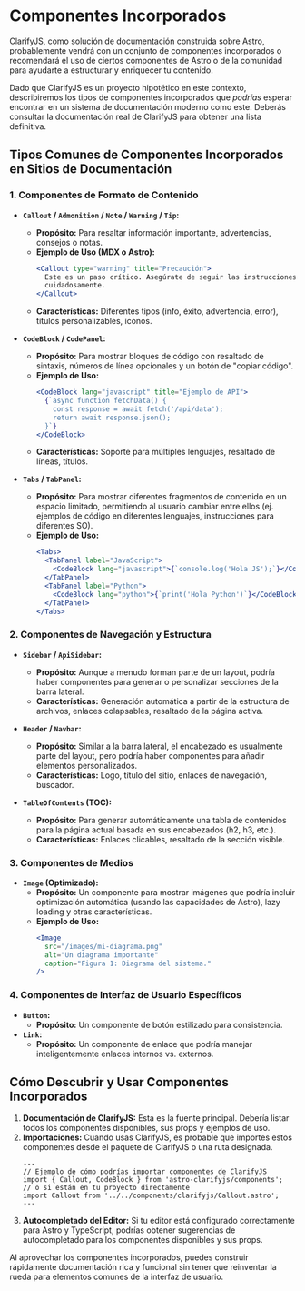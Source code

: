 # Componentes Incorporados

ClarifyJS, como solución de documentación construida sobre Astro, probablemente vendrá con un conjunto de componentes incorporados o recomendará el uso de ciertos componentes de Astro o de la comunidad para ayudarte a estructurar y enriquecer tu contenido.

Dado que ClarifyJS es un proyecto hipotético en este contexto, describiremos los tipos de componentes incorporados que _podrías_ esperar encontrar en un sistema de documentación moderno como este. Deberás consultar la documentación real de ClarifyJS para obtener una lista definitiva.

## Tipos Comunes de Componentes Incorporados en Sitios de Documentación

### 1. Componentes de Formato de Contenido

- **`Callout` / `Admonition` / `Note` / `Warning` / `Tip`:**

  - **Propósito:** Para resaltar información importante, advertencias, consejos o notas.
  - **Ejemplo de Uso (MDX o Astro):**
    ```jsx
    <Callout type="warning" title="Precaución">
      Este es un paso crítico. Asegúrate de seguir las instrucciones
      cuidadosamente.
    </Callout>
    ```
  - **Características:** Diferentes tipos (info, éxito, advertencia, error), títulos personalizables, iconos.

- **`CodeBlock` / `CodePanel`:**

  - **Propósito:** Para mostrar bloques de código con resaltado de sintaxis, números de línea opcionales y un botón de "copiar código".
  - **Ejemplo de Uso:**
    ```jsx
    <CodeBlock lang="javascript" title="Ejemplo de API">
      {`async function fetchData() {
        const response = await fetch('/api/data');
        return await response.json();
      }`}
    </CodeBlock>
    ```
  - **Características:** Soporte para múltiples lenguajes, resaltado de líneas, títulos.

- **`Tabs` / `TabPanel`:**
  - **Propósito:** Para mostrar diferentes fragmentos de contenido en un espacio limitado, permitiendo al usuario cambiar entre ellos (ej. ejemplos de código en diferentes lenguajes, instrucciones para diferentes SO).
  - **Ejemplo de Uso:**
    ```jsx
    <Tabs>
      <TabPanel label="JavaScript">
        <CodeBlock lang="javascript">{`console.log('Hola JS');`}</CodeBlock>
      </TabPanel>
      <TabPanel label="Python">
        <CodeBlock lang="python">{`print('Hola Python')`}</CodeBlock>
      </TabPanel>
    </Tabs>
    ```

### 2. Componentes de Navegación y Estructura

- **`Sidebar` / `ApiSidebar`:**

  - **Propósito:** Aunque a menudo forman parte de un layout, podría haber componentes para generar o personalizar secciones de la barra lateral.
  - **Características:** Generación automática a partir de la estructura de archivos, enlaces colapsables, resaltado de la página activa.

- **`Header` / `Navbar`:**

  - **Propósito:** Similar a la barra lateral, el encabezado es usualmente parte del layout, pero podría haber componentes para añadir elementos personalizados.
  - **Características:** Logo, título del sitio, enlaces de navegación, buscador.

- **`TableOfContents` (TOC):**
  - **Propósito:** Para generar automáticamente una tabla de contenidos para la página actual basada en sus encabezados (h2, h3, etc.).
  - **Características:** Enlaces clicables, resaltado de la sección visible.

### 3. Componentes de Medios

- **`Image` (Optimizado):**
  - **Propósito:** Un componente para mostrar imágenes que podría incluir optimización automática (usando las capacidades de Astro), lazy loading y otras características.
  - **Ejemplo de Uso:**
    ```jsx
    <Image
      src="/images/mi-diagrama.png"
      alt="Un diagrama importante"
      caption="Figura 1: Diagrama del sistema."
    />
    ```

### 4. Componentes de Interfaz de Usuario Específicos

- **`Button`:**
  - **Propósito:** Un componente de botón estilizado para consistencia.
- **`Link`:**
  - **Propósito:** Un componente de enlace que podría manejar inteligentemente enlaces internos vs. externos.

## Cómo Descubrir y Usar Componentes Incorporados

1.  **Documentación de ClarifyJS:** Esta es la fuente principal. Debería listar todos los componentes disponibles, sus props y ejemplos de uso.
2.  **Importaciones:** Cuando usas ClarifyJS, es probable que importes estos componentes desde el paquete de ClarifyJS o una ruta designada.
    ```astro
    ---
    // Ejemplo de cómo podrías importar componentes de ClarifyJS
    import { Callout, CodeBlock } from 'astro-clarifyjs/components';
    // o si están en tu proyecto directamente
    import Callout from '../../components/clarifyjs/Callout.astro';
    ---
    ```
3.  **Autocompletado del Editor:** Si tu editor está configurado correctamente para Astro y TypeScript, podrías obtener sugerencias de autocompletado para los componentes disponibles y sus props.

Al aprovechar los componentes incorporados, puedes construir rápidamente documentación rica y funcional sin tener que reinventar la rueda para elementos comunes de la interfaz de usuario.
